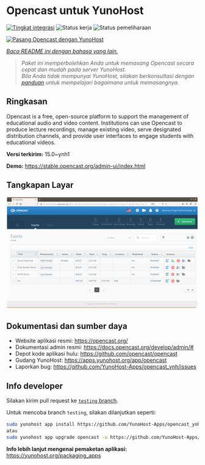 <!--
N.B.: README ini dibuat secara otomatis oleh <https://github.com/YunoHost/apps/tree/master/tools/readme_generator>
Ini TIDAK boleh diedit dengan tangan.
-->

# Opencast untuk YunoHost

[![Tingkat integrasi](https://dash.yunohost.org/integration/opencast.svg)](https://ci-apps.yunohost.org/ci/apps/opencast/) ![Status kerja](https://ci-apps.yunohost.org/ci/badges/opencast.status.svg) ![Status pemeliharaan](https://ci-apps.yunohost.org/ci/badges/opencast.maintain.svg)

[![Pasang Opencast dengan YunoHost](https://install-app.yunohost.org/install-with-yunohost.svg)](https://install-app.yunohost.org/?app=opencast)

*[Baca README ini dengan bahasa yang lain.](./ALL_README.md)*

> *Paket ini memperbolehkan Anda untuk memasang Opencast secara cepat dan mudah pada server YunoHost.*  
> *Bila Anda tidak mempunyai YunoHost, silakan berkonsultasi dengan [panduan](https://yunohost.org/install) untuk mempelajari bagaimana untuk memasangnya.*

## Ringkasan

Opencast is a free, open-source platform to support the management of educational audio and video content. Institutions can use Opencast to produce lecture recordings, manage existing video, serve designated distribution channels, and provide user interfaces to engage students with educational videos.


**Versi terkirim:** 15.0~ynh1

**Demo:** <https://stable.opencast.org/admin-ui/index.html>

## Tangkapan Layar

![Tangkapan Layar pada Opencast](./doc/screenshots/screeshot.png)

## Dokumentasi dan sumber daya

- Website aplikasi resmi: <https://opencast.org/>
- Dokumentasi admin resmi: <https://docs.opencast.org/develop/admin/#>
- Depot kode aplikasi hulu: <https://github.com/opencast/opencast>
- Gudang YunoHost: <https://apps.yunohost.org/app/opencast>
- Laporkan bug: <https://github.com/YunoHost-Apps/opencast_ynh/issues>

## Info developer

Silakan kirim pull request ke [`testing` branch](https://github.com/YunoHost-Apps/opencast_ynh/tree/testing).

Untuk mencoba branch `testing`, silakan dilanjutkan seperti:

```bash
sudo yunohost app install https://github.com/YunoHost-Apps/opencast_ynh/tree/testing --debug
atau
sudo yunohost app upgrade opencast -u https://github.com/YunoHost-Apps/opencast_ynh/tree/testing --debug
```

**Info lebih lanjut mengenai pemaketan aplikasi:** <https://yunohost.org/packaging_apps>
